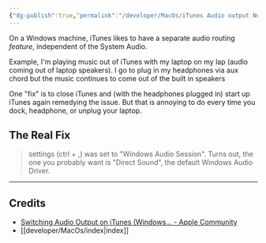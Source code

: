 ```yaml
---
{"dg-publish":true,"permalink":"/developer/MacOs/iTunes Audio output Not Working/"}
---
```


On a Windows machine, iTunes likes to have a separate audio routing *feature*, independent of the System Audio. 

Example, I'm playing music out of iTunes with my laptop on my lap (audio coming out of laptop speakers). I go to plug in my headphones via aux chord but the music continues to come out of the built in speakers

One "fix" is to close iTunes and (with the headphones plugged in) start up iTunes again remedying the issue. But that is annoying to do every time you dock, headphone, or unplug your laptop. 

## The Real Fix
> settings (ctrl + ,) was set to "Windows Audio Session". Turns out, the one you probably want is "Direct Sound", the default Windows Audio Driver.

---
## Credits
- [Switching Audio Output on iTunes (Windows… - Apple Community](https://discussions.apple.com/thread/254553277?sortBy=best)
- [[developer/MacOs/index\|index]]